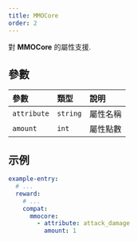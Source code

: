 ```yaml
---
title: MMOCore
order: 2
---
```


對 **MMOCore** 的屬性支援.

## 參數

| 參數 | 類型 | 說明 |
| :-- | :-- | :-- |
| `attribute` | `string` | 屬性名稱 |
| `amount` | `int` | 屬性點數 |

## 示例
```yaml {6-8}
example-entry:
  # ...
  reward:
    # ...
    compat:
      mmocore:
        - attribute: attack_damage
          amount: 1
```